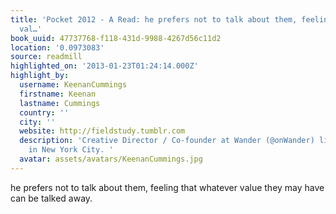 ```yaml
---
title: 'Pocket 2012 - A Read: he prefers not to talk about them, feeling that whatever
  val…'
book_uuid: 47737768-f118-431d-9988-4267d56c11d2
location: '0.0973083'
source: readmill
highlighted_on: '2013-01-23T01:24:14.000Z'
highlight_by:
  username: KeenanCummings
  firstname: Keenan
  lastname: Cummings
  country: ''
  city: ''
  website: http://fieldstudy.tumblr.com
  description: 'Creative Director / Co-founder at Wander (@onWander) living and working
    in New York City. '
  avatar: assets/avatars/KeenanCummings.jpg
---
```


he prefers not to talk about them, feeling that whatever value they may have can be talked away.